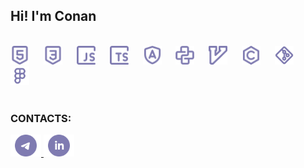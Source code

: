 ## Hi! I'm Conan

<br>

<div align="left">
  <img src="https://raw.githubusercontent.com/gkkconan/gkkconan/752abfed6e4b8585e8672bae1c1f193f98e0be7e/icons/html.svg" height="30" alt="html5"  />
  <img width="15" />
  <img src="https://raw.githubusercontent.com/gkkconan/gkkconan/752abfed6e4b8585e8672bae1c1f193f98e0be7e/icons/css.svg" height="30" alt="css"  />
    <img width="15" />
  <img src="https://raw.githubusercontent.com/gkkconan/gkkconan/752abfed6e4b8585e8672bae1c1f193f98e0be7e/icons/javascript.svg" height="30" alt="javascript"  />
  <img width="15" />
  <img src="https://raw.githubusercontent.com/gkkconan/gkkconan/752abfed6e4b8585e8672bae1c1f193f98e0be7e/icons/typescript.svg" height="30" alt="typescript"  />
  <img width="15" />
  <img src="https://raw.githubusercontent.com/gkkconan/gkkconan/752abfed6e4b8585e8672bae1c1f193f98e0be7e/icons/angular.svg" height="30" alt="angular"  />
  <img width="15" />
  <img src="https://raw.githubusercontent.com/gkkconan/gkkconan/752abfed6e4b8585e8672bae1c1f193f98e0be7e/icons/python.svg" height="30" alt="python"  />
  <img width="15" />
  <img src="https://raw.githubusercontent.com/gkkconan/gkkconan/752abfed6e4b8585e8672bae1c1f193f98e0be7e/icons/vim.svg" height="30" alt="vim"  />
  <img width="15" />
  <img src="https://raw.githubusercontent.com/gkkconan/gkkconan/752abfed6e4b8585e8672bae1c1f193f98e0be7e/icons/c.svg" height="30" alt="c"  />
  <img width="15" />
  <img src="https://raw.githubusercontent.com/gkkconan/gkkconan/63cd9b8c182c7ba1ffb40dcb4f9387670ae6e515/icons/git.svg" height="30" alt="git logo"  />
  <img width="15" />
  <img src="https://raw.githubusercontent.com/gkkconan/gkkconan/752abfed6e4b8585e8672bae1c1f193f98e0be7e/icons/figma.svg" height="30" alt="figma"  />
</div>

<br>

### CONTACTS:

  <a href="https://t.me/gkkconan" target="_blank">
    <img src="https://raw.githubusercontent.com/gkkconan/gkkconan/db91fe8777a0f32ce5f71d134e3ea8c33c735771/icons/telegram.svg" height="35" alt="telegram"  />
  </a>
  
  <a href="www.linkedin.com/in/gkkconan" target="_blank">
    <img src="https://raw.githubusercontent.com/gkkconan/gkkconan/db91fe8777a0f32ce5f71d134e3ea8c33c735771/icons/linkedin.svg" height="35" alt="linkedin"  />
  </a>
